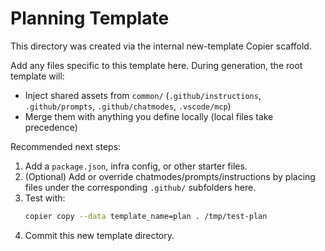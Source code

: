 # Planning Template

This directory was created via the internal new-template Copier scaffold.

Add any files specific to this template here. During generation, the root template will:

- Inject shared assets from `common/` (`.github/instructions`, `.github/prompts`, `.github/chatmodes`, `.vscode/mcp`)
- Merge them with anything you define locally (local files take precedence)

Recommended next steps:

1. Add a `package.json`, infra config, or other starter files.
2. (Optional) Add or override chatmodes/prompts/instructions by placing files under the corresponding `.github/` subfolders here.
3. Test with:
   ```zsh
   copier copy --data template_name=plan . /tmp/test-plan
   ```
4. Commit this new template directory.
